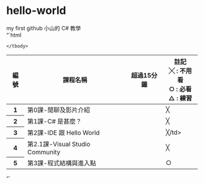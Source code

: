 # hello-world
my first github
小山的 C# 教學		
“`html
<table>
	<thead>
		<tr>
			<th>編號</th>	
			<th>課程名稱</th>
			<th>超過15分鐘</th>	
			<th>註記<br />
			╳ : 不用看<br />
			○ : 必看<br />
			△ : 練習<br /></th>
		</tr>
	</thead>
	<tbody>
		<tr> 
			<th>1</th> 
			<td> 第0課-閒聊及影片介紹</td> 
			<td></td> 
			<td>╳</td> 
		</tr>
                <tr> 
			<th>2</th> 
			<td>第1課-C# 是甚麼？</td> 
			<td></td> 
			<td>╳</td> 
		</tr>
        	<tr> 
			<th>3</th> 
			<td>第2課-IDE 跟 Hello World</td> 
			<td></td> 
			<td>╳/td> 
		</tr>
        	<tr> 
			<th>4</th> 
			<td>第2.1課-Visual Studio Community</td> 
			<td></td> 
			<td>╳</td> 
		</tr>
        	<tr> 
			<th>5</th> 
			<td>第3課-程式結構與進入點</td> 
			<td></td> 
			<td>○</td> 
		</tr>
        	
	</tbody>
</table>
“`
